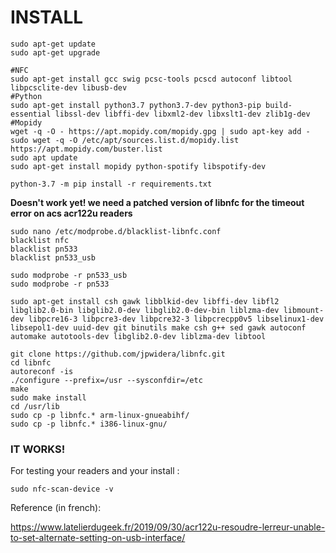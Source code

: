 
# INSTALL

```
sudo apt-get update
sudo apt-get upgrade

#NFC
sudo apt-get install gcc swig pcsc-tools pcscd autoconf libtool libpcsclite-dev libusb-dev 
#Python
sudo apt-get install python3.7 python3.7-dev python3-pip build-essential libssl-dev libffi-dev libxml2-dev libxslt1-dev zlib1g-dev
#Mopidy
wget -q -O - https://apt.mopidy.com/mopidy.gpg | sudo apt-key add -
sudo wget -q -O /etc/apt/sources.list.d/mopidy.list https://apt.mopidy.com/buster.list
sudo apt update
sudo apt-get install mopidy python-spotify libspotify-dev

python-3.7 -m pip install -r requirements.txt
```

**Doesn't work yet! we need a patched version of libnfc for the timeout error on acs acr122u readers**

```
sudo nano /etc/modprobe.d/blacklist-libnfc.conf
blacklist nfc
blacklist pn533
blacklist pn533_usb

sudo modprobe -r pn533_usb
sudo modprobe -r pn533
```

```
sudo apt-get install csh gawk libblkid-dev libffi-dev libfl2 libglib2.0-bin libglib2.0-dev libglib2.0-dev-bin liblzma-dev libmount-dev libpcre16-3 libpcre3-dev libpcre32-3 libpcrecpp0v5 libselinux1-dev libsepol1-dev uuid-dev git binutils make csh g++ sed gawk autoconf automake autotools-dev libglib2.0-dev liblzma-dev libtool 

git clone https://github.com/jpwidera/libnfc.git
cd libnfc
autoreconf -is
./configure --prefix=/usr --sysconfdir=/etc
make
sudo make install
cd /usr/lib
sudo cp -p libnfc.* arm-linux-gnueabihf/
sudo cp -p libnfc.* i386-linux-gnu/
```

### **IT WORKS!**


For testing your readers and your install : 

``sudo nfc-scan-device -v``

Reference (in french): 

https://www.latelierdugeek.fr/2019/09/30/acr122u-resoudre-lerreur-unable-to-set-alternate-setting-on-usb-interface/
